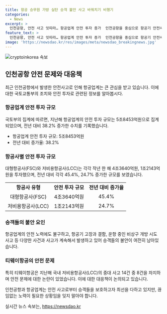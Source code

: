 ```yaml
---
title: 항공 승무원 가방 실탄 승객 불안 사고 바꿔치기 비행기
categories:
  - News
excerpt: >
  인천공항, 안전 사고 잇따라… 항공업계 안전 투자 증가  인천공항을 중심으로 항공기 안전사고가 빈번해지면서 여행객들의 불안이 커지고 있다. 국토교통부에 따르면 항공업계는 안전 투자를 지난해보다 38.2% 증가한 5조8453억원으로 집계했다. 이러한 노력에도 불구하고 항공업계의 안전 이슈는 계속되고 있으며, 특히 티웨이항공의 안전 문제도 논란이 되고 있다. 2022년에는 대형항공사와 저비용항공사가 각각 45.4%, 24.7% 더 많이 투자했다.특히 지난 12일에는 11시간이나 지연된 사건이 발생하는 등 여러 안전 문제로 인해 승객들의 이목이 쏠리고 있다.
feature_text: >
  인천공항, 안전 사고 잇따라… 항공업계 안전 투자 증가  인천공항을 중심으로 항공기 안전사고가 빈번해지면서 여행객들의 불안이 커지고 있다. 국토교통부에 따르면 항공업계는 안전 투자를 지난해보다 38.2% 증가한 5조8453억원으로 집계했다. 이러한 노력에도 불구하고 항공업계의 안전 이슈는 계속되고 있으며, 특히 티웨이항공의 안전 문제도 논란이 되고 있다. 2022년에는 대형항공사와 저비용항공사가 각각 45.4%, 24.7% 더 많이 투자했다.특히 지난 12일에는 11시간이나 지연된 사건이 발생하는 등 여러 안전 문제로 인해 승객들의 이목이 쏠리고 있다.
image: 'https://newsdao.kr/res/images/meta/newsdao_breakingnews.jpg'
---
```


<p><img src="https://newsdao.kr/res/images/meta/newsdao_breakingnews.jpg" alt="cryptoinkorea 속보" /></p>

<h2 data-ke-size="size26">인천공항 안전 문제와 대응책</h2>

<p data-ke-size="size16">최근 인천공항에서 발생한 안전사고로 인해 항공업계는 큰 관심을 받고 있습니다. 이에 대한 국토교통부의 조치와 안전 투자로 관련된 정보를 알아봅시다.</p>

<h3>항공업계 안전 투자 규모</h3>

<p data-ke-size="size16">국토부의 집계에 따르면, 지난해 항공업계의 안전 투자 규모는 5조8453억원으로 집계되었으며, 전년 대비 38.2% 증가한 수치를 기록했습니다.</p>

<ul>
  <li>항공업계 안전 투자 규모: 5조8453억원</li>
  <li>전년 대비 증가율: 38.2%</li>
</ul>

<h3>항공사별 안전 투자 규모</h3>

<p data-ke-size="size16">대형항공사(FSC)와 저비용항공사(LCC)는 각각 작년 한 해 4조3640억원, 1조2143억원을 투자했으며, 전년 대비 각각 45.4%, 24.7% 증가한 규모를 보였습니다.</p>

<table>
  <tr>
    <td style="text-align: center; height: 17px;"><b>항공사 유형</b></td>
    <td style="text-align: center; height: 17px;"><b>안전 투자 규모</b></td>
    <td style="text-align: center; height: 17px;"><b>전년 대비 증가율</b></td>
  </tr>
  <tr>
    <td style="text-align: center; height: 17px;">대형항공사(FSC)</td>
    <td style="text-align: center; height: 17px;">4조3640억원</td>
    <td style="text-align: center; height: 17px;">45.4%</td>
  </tr>
  <tr>
    <td style="text-align: center; height: 17px;">저비용항공사(LCC)</td>
    <td style="text-align: center; height: 17px;">1조2143억원</td>
    <td style="text-align: center; height: 17px;">24.7%</td>
  </tr>
</table>

<h3>승객들의 불안 요인</h3>

<p data-ke-size="size16">항공업계의 안전 노력에도 불구하고, 항공기 고장과 결함, 운항 중인 비상구 개방 시도 사고 등 다양한 사건과 사고가 계속해서 발생하고 있어 승객들의 불안이 여전히 남아있습니다.</p>

<h3>티웨이항공의 안전 문제</h3>

<p data-ke-size="size16">특히 티웨이항공은 지난해 국내 저비용항공사(LCC)의 중대 사고 14건 중 8건을 차지하며 안전 문제에 대한 논란이 있었습니다. 이에 대한 대응책이 논의되고 있습니다.</p>

<p data-ke-size="size16">인천공항과 항공업계는 안전 사고로부터 승객들을 보호하고자 최선을 다하고 있지만, 끊임없는 노력이 필요한 상황임을 잊지 말아야 합니다.</p>
실시간 뉴스 속보는, <a href="https://newsdao.kr" rel="dofollow">https://newsdao.kr</a>


